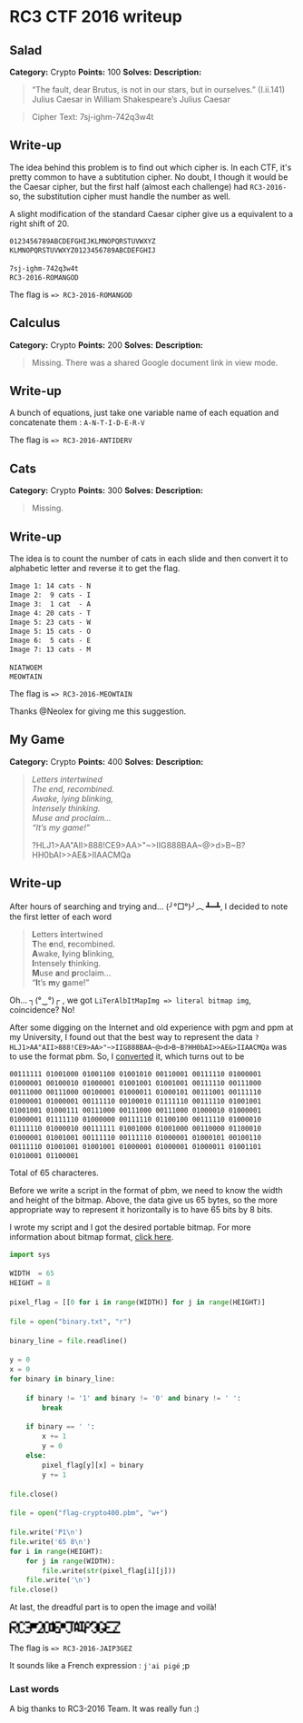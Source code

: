 # RC3 CTF 2016 writeup

## Salad
**Category:** Crypto
**Points:** 100
**Solves:** 
**Description:**

> “The fault, dear Brutus, is not in our stars, but in ourselves.” (I.ii.141) Julius Caesar in William Shakespeare’s Julius Caesar

> Cipher Text: 7sj-ighm-742q3w4t

## Write-up
The idea behind this problem is to find out which cipher is. In each CTF, it's pretty common to have a subtitution cipher. No doubt, I though it would be the Caesar cipher, but the first half (almost each challenge) had `RC3-2016-` so, the substitution cipher must handle the number as well.

A slight modification of the standard Caesar cipher give us a equivalent to a right shift of 20.

```text
0123456789ABCDEFGHIJKLMNOPQRSTUVWXYZ
KLMNOPQRSTUVWXYZ0123456789ABCDEFGHIJ 

7sj-ighm-742q3w4t
RC3-2016-ROMANGOD
```

The flag is `=> RC3-2016-ROMANGOD`

## Calculus
**Category:** Crypto
**Points:** 200
**Solves:** 
**Description:**

> Missing. There was a shared Google document link in view mode.

## Write-up
A bunch of equations, just take one variable name of each equation and concatenate them : `A-N-T-I-D-E-R-V`

The flag is `=> RC3-2016-ANTIDERV`

## Cats
**Category:** Crypto
**Points:** 300
**Solves:** 
**Description:**

> Missing.

## Write-up
The idea is to count the number of cats in each slide and then convert it to alphabetic letter and reverse it to get the flag.

```text
Image 1: 14 cats - N
Image 2:  9 cats - I
Image 3:  1 cat  - A
Image 4: 20 cats - T
Image 5: 23 cats - W
Image 5: 15 cats - O
Image 6:  5 cats - E
Image 7: 13 cats - M

NIATWOEM
MEOWTAIN
```

The flag is `=> RC3-2016-MEOWTAIN`

Thanks @Neolex for giving me this suggestion.

## My Game
**Category:** Crypto
**Points:** 400
**Solves:** 
**Description:**

> *Letters intertwined*  
> *The end, recombined.*  
> *Awake, lying blinking,*  
> *Intensely thinking.*  
> *Muse and proclaim...*  
> *“It’s my game!”*  
>
> ?HLJ1>AA"AII>888!CE9>AA>"~>IIG888BAA~@>d>B~B?  
> HH0bAI>>AE&>IIAACMQa

## Write-up
After hours of searching and trying and...  (╯°□°)╯︵ ┻━┻, I decided to note the first letter of each word 

> **L**etters **i**ntertwined  
> **T**he **e**nd, **r**ecombined.  
> **A**wake, **l**ying **b**linking,  
> **I**ntensely **t**hinking.  
> **M**use **a**nd **p**roclaim...  
> “**I**t’s **m**y **g**ame!”

Oh... ┐(°‿°)┌ , we got `LiTerAlbItMapImg => literal bitmap img`, coincidence? No!

After some digging on the Internet and old experience with pgm and ppm at my University, I found out that the best way to represent the data `?HLJ1>AA"AII>888!CE9>AA>"~>IIG888BAA~@>d>B~B?HH0bAI>>AE&>IIAACMQa` was to use the format pbm. So, I [converted](http://www.asciitohex.com/) it, which turns out to be 

```text
00111111 01001000 01001100 01001010 00110001 00111110 01000001 01000001 00100010 01000001 01001001 01001001 00111110 00111000 00111000 00111000 00100001 01000011 01000101 00111001 00111110 01000001 01000001 00111110 00100010 01111110 00111110 01001001 01001001 01000111 00111000 00111000 00111000 01000010 01000001 01000001 01111110 01000000 00111110 01100100 00111110 01000010 01111110 01000010 00111111 01001000 01001000 00110000 01100010 01000001 01001001 00111110 00111110 01000001 01000101 00100110 00111110 01001001 01001001 01000001 01000001 01000011 01001101 01010001 01100001
```
Total of 65 characteres.

Before we write a script in the format of pbm, we need to know the width and height of the bitmap. Above, the data give us 65 bytes, so the more appropriate way to represent it horizontally is to have 65 bits by 8 bits.

I wrote my script and I got the desired portable bitmap. For more information about bitmap format, [click here](https://en.wikipedia.org/wiki/Netpbm_format). 

```python
import sys

WIDTH  = 65
HEIGHT = 8

pixel_flag = [[0 for i in range(WIDTH)] for j in range(HEIGHT)] 

file = open("binary.txt", "r")

binary_line = file.readline()

y = 0
x = 0
for binary in binary_line:
    
    if binary != '1' and binary != '0' and binary != ' ':
        break

    if binary == ' ':
        x += 1
        y = 0
    else:
        pixel_flag[y][x] = binary
        y += 1

file.close()

file = open("flag-crypto400.pbm", "w+")

file.write('P1\n')
file.write('65 8\n')
for i in range(HEIGHT):
    for j in range(WIDTH):
        file.write(str(pixel_flag[i][j]))
    file.write('\n')
file.close()
```

At last, the dreadful part is to open the image and voilà!

<img src="flag-crypto400.png" alt="RC3-2016-JAIP3GEZ" width="195" height="24"/>

The flag is `=> RC3-2016-JAIP3GEZ`

It sounds like a French expression : `j'ai pigé` ;p

### Last words
A big thanks to RC3-2016 Team. It was really fun :)

